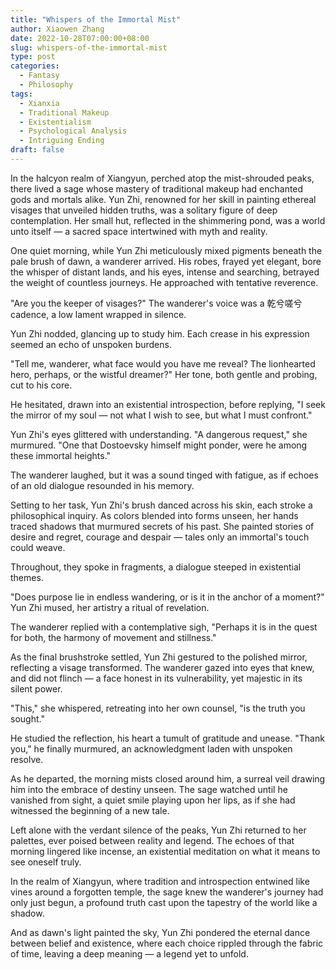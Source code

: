 ```yaml
---
title: "Whispers of the Immortal Mist"
author: Xiaowen Zhang
date: 2022-10-28T07:00:00+08:00
slug: whispers-of-the-immortal-mist
type: post
categories:
  - Fantasy
  - Philosophy
tags:
  - Xianxia
  - Traditional Makeup
  - Existentialism
  - Psychological Analysis
  - Intriguing Ending
draft: false
---
```


In the halcyon realm of Xiangyun, perched atop the mist-shrouded peaks, there lived a sage whose mastery of traditional makeup had enchanted gods and mortals alike. Yun Zhi, renowned for her skill in painting ethereal visages that unveiled hidden truths, was a solitary figure of deep contemplation. Her small hut, reflected in the shimmering pond, was a world unto itself — a sacred space intertwined with myth and reality.

One quiet morning, while Yun Zhi meticulously mixed pigments beneath the pale brush of dawn, a wanderer arrived. His robes, frayed yet elegant, bore the whisper of distant lands, and his eyes, intense and searching, betrayed the weight of countless journeys. He approached with tentative reverence.

"Are you the keeper of visages?" The wanderer's voice was a 乾兮嗟兮 cadence, a low lament wrapped in silence.

Yun Zhi nodded, glancing up to study him. Each crease in his expression seemed an echo of unspoken burdens.

"Tell me, wanderer, what face would you have me reveal? The lionhearted hero, perhaps, or the wistful dreamer?" Her tone, both gentle and probing, cut to his core.

He hesitated, drawn into an existential introspection, before replying, "I seek the mirror of my soul — not what I wish to see, but what I must confront."

Yun Zhi's eyes glittered with understanding. "A dangerous request," she murmured. "One that Dostoevsky himself might ponder, were he among these immortal heights."

The wanderer laughed, but it was a sound tinged with fatigue, as if echoes of an old dialogue resounded in his memory.

Setting to her task, Yun Zhi's brush danced across his skin, each stroke a philosophical inquiry. As colors blended into forms unseen, her hands traced shadows that murmured secrets of his past. She painted stories of desire and regret, courage and despair — tales only an immortal's touch could weave.

Throughout, they spoke in fragments, a dialogue steeped in existential themes.

"Does purpose lie in endless wandering, or is it in the anchor of a moment?" Yun Zhi mused, her artistry a ritual of revelation.

The wanderer replied with a contemplative sigh, "Perhaps it is in the quest for both, the harmony of movement and stillness."

As the final brushstroke settled, Yun Zhi gestured to the polished mirror, reflecting a visage transformed. The wanderer gazed into eyes that knew, and did not flinch — a face honest in its vulnerability, yet majestic in its silent power.

"This," she whispered, retreating into her own counsel, "is the truth you sought."

He studied the reflection, his heart a tumult of gratitude and unease. "Thank you," he finally murmured, an acknowledgment laden with unspoken resolve.

As he departed, the morning mists closed around him, a surreal veil drawing him into the embrace of destiny unseen. The sage watched until he vanished from sight, a quiet smile playing upon her lips, as if she had witnessed the beginning of a new tale.

Left alone with the verdant silence of the peaks, Yun Zhi returned to her palettes, ever poised between reality and legend. The echoes of that morning lingered like incense, an existential meditation on what it means to see oneself truly.

In the realm of Xiangyun, where tradition and introspection entwined like vines around a forgotten temple, the sage knew the wanderer's journey had only just begun, a profound truth cast upon the tapestry of the world like a shadow.

And as dawn's light painted the sky, Yun Zhi pondered the eternal dance between belief and existence, where each choice rippled through the fabric of time, leaving a deep meaning — a legend yet to unfold.